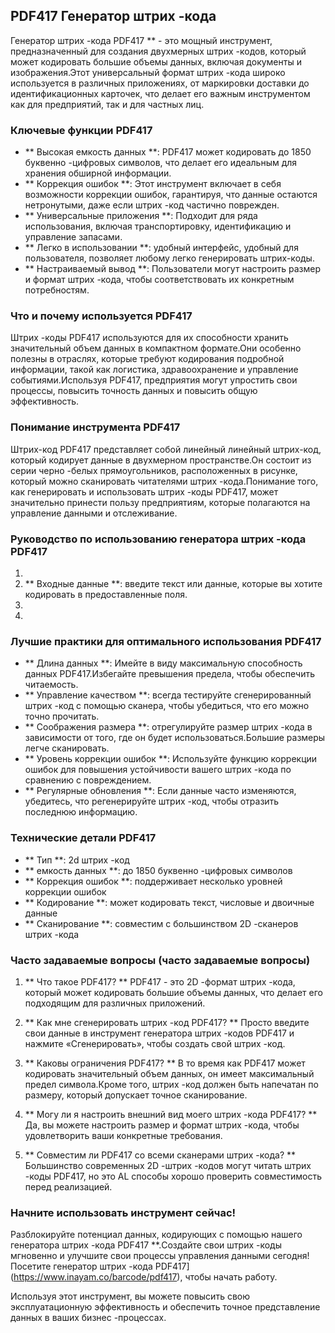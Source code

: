 ## PDF417 Генератор штрих -кода

Генератор штрих -кода PDF417 ** - это мощный инструмент, предназначенный для создания двухмерных штрих -кодов, который может кодировать большие объемы данных, включая документы и изображения.Этот универсальный формат штрих -кода широко используется в различных приложениях, от маркировки доставки до идентификационных карточек, что делает его важным инструментом как для предприятий, так и для частных лиц.

### Ключевые функции PDF417

- ** Высокая емкость данных **: PDF417 может кодировать до 1850 буквенно -цифровых символов, что делает его идеальным для хранения обширной информации.
- ** Коррекция ошибок **: Этот инструмент включает в себя возможности коррекции ошибок, гарантируя, что данные остаются нетронутыми, даже если штрих -код частично поврежден.
- ** Универсальные приложения **: Подходит для ряда использования, включая транспортировку, идентификацию и управление запасами.
- ** Легко в использовании **: удобный интерфейс, удобный для пользователя, позволяет любому легко генерировать штрих-коды.
- ** Настраиваемый вывод **: Пользователи могут настроить размер и формат штрих -кода, чтобы соответствовать их конкретным потребностям.

### Что и почему используется PDF417

Штрих -коды PDF417 используются для их способности хранить значительный объем данных в компактном формате.Они особенно полезны в отраслях, которые требуют кодирования подробной информации, такой как логистика, здравоохранение и управление событиями.Используя PDF417, предприятия могут упростить свои процессы, повысить точность данных и повысить общую эффективность.

### Понимание инструмента PDF417

Штрих-код PDF417 представляет собой линейный линейный штрих-код, который кодирует данные в двухмерном пространстве.Он состоит из серии черно -белых прямоугольников, расположенных в рисунке, который можно сканировать читателями штрих -кода.Понимание того, как генерировать и использовать штрих -коды PDF417, может значительно принести пользу предприятиям, которые полагаются на управление данными и отслеживание.

### Руководство по использованию генератора штрих -кода PDF417

1.
2. ** Входные данные **: введите текст или данные, которые вы хотите кодировать в предоставленные поля.
3.
4.

### Лучшие практики для оптимального использования PDF417

- ** Длина данных **: Имейте в виду максимальную способность данных PDF417.Избегайте превышения предела, чтобы обеспечить читаемость.
- ** Управление качеством **: всегда тестируйте сгенерированный штрих -код с помощью сканера, чтобы убедиться, что его можно точно прочитать.
- ** Соображения размера **: отрегулируйте размер штрих -кода в зависимости от того, где он будет использоваться.Большие размеры легче сканировать.
- ** Уровень коррекции ошибок **: Используйте функцию коррекции ошибок для повышения устойчивости вашего штрих -кода по сравнению с повреждением.
- ** Регулярные обновления **: Если данные часто изменяются, убедитесь, что регенерируйте штрих -код, чтобы отразить последнюю информацию.

### Технические детали PDF417

- ** Тип **: 2d штрих -код
- ** емкость данных **: до 1850 буквенно -цифровых символов
- ** Коррекция ошибок **: поддерживает несколько уровней коррекции ошибок
- ** Кодирование **: может кодировать текст, числовые и двоичные данные
- ** Сканирование **: совместим с большинством 2D -сканеров штрих -кода

### Часто задаваемые вопросы (часто задаваемые вопросы)

1. ** Что такое PDF417? **
PDF417 - это 2D -формат штрих -кода, который может кодировать большие объемы данных, что делает его подходящим для различных приложений.

2. ** Как мне сгенерировать штрих -код PDF417? **
Просто введите свои данные в инструмент генератора штрих -кодов PDF417 и нажмите «Сгенерировать», чтобы создать свой штрих -код.

3. ** Каковы ограничения PDF417? **
В то время как PDF417 может кодировать значительный объем данных, он имеет максимальный предел символа.Кроме того, штрих -код должен быть напечатан по размеру, который допускает точное сканирование.

4. ** Могу ли я настроить внешний вид моего штрих -кода PDF417? **
Да, вы можете настроить размер и формат штрих -кода, чтобы удовлетворить ваши конкретные требования.

5. ** Совместим ли PDF417 со всеми сканерами штрих -кода? **
Большинство современных 2D -штрих -кодов могут читать штрих -коды PDF417, но это AL способы хорошо проверить совместимость перед реализацией.

### Начните использовать инструмент сейчас!

Разблокируйте потенциал данных, кодирующих с помощью нашего генератора штрих -кода PDF417 **.Создайте свои штрих -коды мгновенно и улучшите свои процессы управления данными сегодня!Посетите генератор штрих -кода PDF417] (https://www.inayam.co/barcode/pdf417), чтобы начать работу.

Используя этот инструмент, вы можете повысить свою эксплуатационную эффективность и обеспечить точное представление данных в ваших бизнес -процессах.